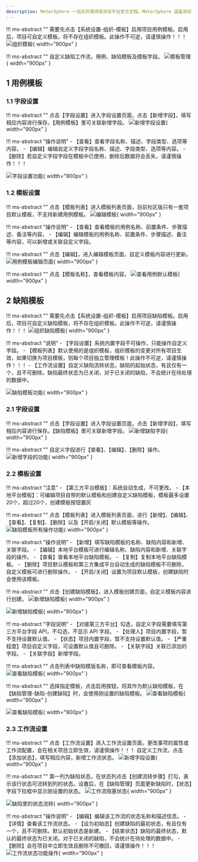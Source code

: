 ```yaml
---
description: MeterSphere 一站式开源持续测试平台官方文档。MeterSphere 涵盖测试管理、接口测试、UI 测试和性能测试等功能，全面兼容 JMeter、Selenium 等主流开源标准，有效助力开发和测试团队充分利用云弹性进行高度可 扩展的自动化测试，加速高质量的软件交付。
---
```


!!! ms-abstract ""
    需要先点击【系统设置-组织-模板】启用项目用例模板。启用后，项目可自定义模板，将不存在组织模板。此操作不可逆，请谨慎操作！！！
![组织模板](../../img/project_management/template_management/组织模板.png){ width="900px" }

!!! ms-abstract ""
    自定义缺陷工作流，用例、缺陷模板及模板字段。
![模板管理](../../img/project_management/template_management/模板管理.png){ width="900px" }

## 1 用例模板
### 1.1 字段设置
!!! ms-abstract ""
    点击【字段设置】进入字段设置页面，点击【新增字段】，填写相应内容进行保存。【用例模板】里可关联新增字段。
![新增字段设置](../../img/project_management/template_management/新增字段设置.png){ width="900px" }

!!! ms-abstract "操作说明"
    - 【查看】查看字段名称、描述、字段类型、选项等内容。
    - 【编辑】编辑自定义字段字段名称、描述、字段类型、选项等内容。
    - 【删除】若自定义字段字段在模板中已使用，删除后数据将会丢失，请谨慎操作！！！

![字段设置功能](../../img/project_management/template_management/字段设置功能.png){ width="900px" }

### 1.2 模板设置
!!! ms-abstract ""
    点击【模板列表】进入模板列表页面，目前社区版只有一套项目默认模板，不支持新建用例模板。
![编辑模板](../../img/project_management/template_management/编辑模板.png){ width="900px" }
    
!!! ms-abstract "操作说明"
    - 【查看】查看模板的用例名称、前置条件、步骤描述、备注等内容。
    - 【编辑】编辑模板的用例名称、前置条件、步骤描述、备注等内容，可以新增或关联自定义字段。

!!! ms-abstract ""
    点击【编辑】，进入编辑模板页面，自定义模板内容进行更新。
![用例模板编辑页面](../../img/project_management/template_management/用例模板编辑页面.png){ width="900px" }

!!! ms-abstract ""
    点击【模板名称】，查看模板内容。
![查看用例默认模板](../../img/project_management/template_management/查看用例默认模板.png){ width="900px" }

## 2 缺陷模板
!!! ms-abstract ""
    需要先点击【系统设置-组织-模板】启用项目缺陷模板。启用后，项目可自定义缺陷模板，将不存在组织模板。此操作不可逆，请谨慎操作！！！
![组织缺陷模板](../../img/project_management/template_management/组织缺陷模板.png){ width="900px" }

!!! ms-abstract "说明"
    - 【字段设置】系统内置字段不可操作，只能操作自定义字段。
    - 【模板列表】默认使用的是组织模板，组织模板的变更对所有项目生效，如果切换为项目模板，则每个项目独立管理模板！此操作不可逆，请谨慎操作！！！
    - 【工作流设置】自定义缺陷流转状态，缺陷的起始状态，有且仅有一个，且不可删除。缺陷最终状态为已关闭，对于已关闭的缺陷，不会统计在待处理的数据中。

![缺陷模板功能](../../img/project_management/template_management/缺陷模板功能.png){ width="900px" }

### 2.1 字段设置
!!! ms-abstract ""
    点击【字段设置】进入字段设置页面，点击【新增字段】，填写相应内容进行保存。【缺陷模板】里可关联新增字段。
![新增缺陷字段](../../img/project_management/template_management/新增缺陷字段.png){ width="900px" }

!!! ms-abstract ""
    自定义字段进行【查看】、【编辑】、【删除】操作。
![新增字段的功能](../../img/project_management/template_management/新增字段的功能.png){ width="900px" }

### 2.2 模板设置
!!! ms-abstract "注意"
    - 【第三方平台模板】：系统自动生成，不可更改。
    - 【本地平台模板】：可编辑项目自带的默认模板和创建自定义缺陷模板，模板最多设置20个，超过20个，创建模板按钮置灰<br>
    
!!! ms-abstract ""
    点击【模板列表】进入模板列表页面，进行【新增】、【编辑】、【查看】、【复制】、【删除】以及【开启/关闭】默认模板等操作。
![缺陷模板所有操作功能](../../img/project_management/template_management/缺陷模板所有操作功能.png){ width="900px" }

!!! ms-abstract "操作说明"
    - 【新增】填写缺陷模板的名称、缺陷内容和新增、关联字段。
    - 【编辑】本地平台模板可进行编辑名称、缺陷内容和新增、关联字段的操作。
    - 【查看】查看本地平台缺陷模板。
    - 【复制】复制本地平台缺陷模板。
    - 【删除】项目默认模板和第三方集成平台自动生成的缺陷模板不可删除，自定义模板可进行删除操作。
    - 【开启/关闭】设置为项目默认模板，创建缺陷时会使用该模板。

!!! ms-abstract ""
    点击【创建缺陷模板】，进入模板创建页面，自定义模板内容进行创建。
![新增缺陷模板](../../img/project_management/template_management/新增缺陷模板.png){ width="900px" }

![新增缺陷模板](../../img/project_management/template_management/新增缺陷模板勾选第三方平台.png){ width="900px" }

!!! ms-abstract "字段说明"
    - 【对接第三方平台】勾选，自定义字段需要填写第三方平台字段 API，不勾选，不显示 API 字段。
    - 【处理人】项目内置字段，暂不支持设置默认值。
    - 【状态】项目内置字段，暂不支持设置默认值。
    - 【严重程度】项目自定义字段，可设置默认值且可删除。
    - 【关联字段】关联已添加的字段。
    - 【关联字段】新增字段。
    
!!! ms-abstract ""
    点击列表中缺陷模版名称，即可查看模板内容。
![查看缺陷模板](../../img/project_management/template_management/查看缺陷模板.png){ width="900px" }

!!! ms-abstract ""
    选择指定模板，点击启用按钮，将其作为默认缺陷模板，在【缺陷管理-缺陷-创建缺陷】时，会使用刚设置的缺陷模板。
![查看缺陷模板](../../img/project_management/template_management/点击开启默认模板.png){ width="900px" }

![查看缺陷模板](../../img/project_management/template_management/缺陷创建使用模板.png){ width="900px" }

### 2.3 工作流设置
!!! ms-abstract ""
    点击【工作流设置】进入工作流设置页面，更改事项的属性或工作流配置，会在相关项目立即生效，请谨慎操作！！！
    自定义工作流，点击【添加状态】，填写相应内容，新增工作流状态。
![新增字段设置](../../img/project_management/template_management/创建工作流.png){ width="900px" }

!!! ms-abstract ""
    第一列为缺陷状态，在状态列点击【创建流转步骤】打勾，表示该行状态可流转到列的状态。设置后，在【缺陷管理】页面更新缺陷时，【状态】字段下拉框中显示刚设置的状态。
![工作流阻塞状态](../../img/project_management/template_management/工作流阻塞状态.png){ width="900px" }

![缺陷里的状态流转](../../img/project_management/template_management/缺陷里的状态流转.png){ width="900px" }

!!! ms-abstract "操作说明"
    - 【编辑】编辑该工作流的状态名称和描述信息。
    - 【详情】查看该工作流状态。
    - 【设为初始态】创建缺陷的最初状态，有且仅有一个，且不可删除。默认初始状态是新建。
    - 【结束状态】缺陷的最终状态，默认的最终状态为已关闭。对于已关闭的缺陷，不会统计在待处理的数据中。
    - 【删除】会在项目中立即生效且删除不可撤回，请谨慎操作！！！
![工作流状态功能操作](../../img/project_management/template_management/工作流状态功能操作.png){ width="900px" }

